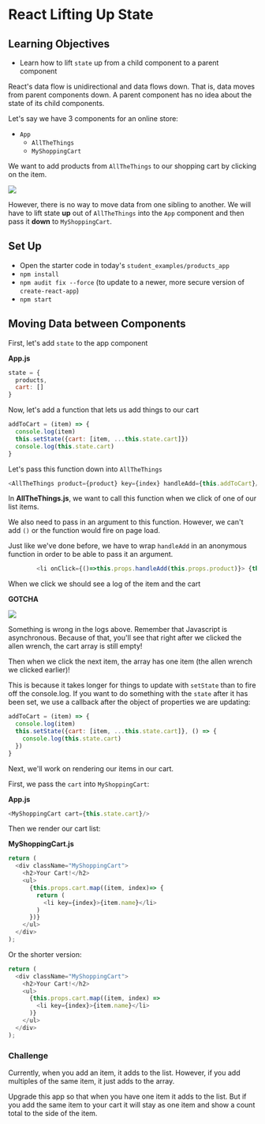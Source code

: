 # React Lifting Up State

<!--SEI1 4:34 -->

## Learning Objectives

- Learn how to lift `state` up from a child component to a parent component

React's data flow is unidirectional and data flows down. That is, data moves from parent components down. A parent component has no idea about the state of its child components.

Let's say we have 3 components for an online store:
- `App`
  - `AllTheThings`
  - `MyShoppingCart`

We want to add products from `AllTheThings` to our shopping cart by clicking on the item.

![](https://i.imgur.com/puNbtso.png)

However, there is no way to move data from one sibling to another. We will have to lift state **up** out of `AllTheThings` into the `App` component and then pass it **down** to `MyShoppingCart`.

## Set Up

- Open the starter code in today's `student_examples/products_app`
- `npm install`
- `npm audit fix --force` (to update to a newer, more secure version of `create-react-app`)
- `npm start`

<!--SEI1 4:56 -->

## Moving Data between Components

First, let's add `state` to the app component

**App.js**

```js
state = {
  products,
  cart: []
}
```

Now, let's add a function that lets us add things to our cart

```js
addToCart = (item) => {
  console.log(item)
  this.setState({cart: [item, ...this.state.cart]})
  console.log(this.state.cart)
}
```

Let's pass this function down into `AllTheThings`

```js
<AllTheThings product={product} key={index} handleAdd={this.addToCart}/>
```

In **AllTheThings.js**, we want to call this function when we click of one of our list items.

We also need to pass in an argument to this function. However, we can't add `()` or the function would fire on page load.

Just like we've done before, we have to wrap `handleAdd` in an anonymous function in order to be able to pass it an argument.

```js
        <li onClick={()=>this.props.handleAdd(this.props.product)}> {this.props.product.name} {this.props.product.price}</li>
```

When we click we should see a log of the item and the cart

<!--SEI1 5:06 -->

**GOTCHA**

![](https://i.imgur.com/JBcuwp0.png)

Something is wrong in the logs above. Remember that Javascript is asynchronous. Because of that, you'll see that right after we clicked the allen wrench, the cart array is still empty!

Then when we click the next item, the array has one item (the allen wrench we clicked earlier)!

This is because it takes longer for things to update with `setState` than to fire off the console.log. If you want to do something with the `state` after it has been set, we use a callback after the object of properties we are updating:

```js
addToCart = (item) => {
  console.log(item)
  this.setState({cart: [item, ...this.state.cart]}, () => {
    console.log(this.state.cart)
  })
}
```

Next, we'll work on rendering our items in our cart.

First, we pass the `cart` into `MyShoppingCart`:

**App.js**

```js
<MyShoppingCart cart={this.state.cart}/>
```

<!--SEI1 5:20 -->

Then we render our cart list:

**MyShoppingCart.js**

```js
return (
  <div className="MyShoppingCart">
    <h2>Your Cart!</h2>
    <ul>
      {this.props.cart.map((item, index)=> {
        return (
          <li key={index}>{item.name}</li>
        )
      })}
    </ul>
  </div>
);
```

Or the shorter version:

```js
return (
  <div className="MyShoppingCart">
    <h2>Your Cart!</h2>
    <ul>
      {this.props.cart.map((item, index) =>
        <li key={index}>{item.name}</li>
      )}
    </ul>
  </div>
);
```
<!--SEI1 5:33 -->

### Challenge

Currently, when you add an item, it adds to the list. However, if you add multiples of the same item, it just adds to the array.

Upgrade this app so that when you have one item it adds to the list. But if you add the same item to your cart it will stay as one item and show a count total to the side of the item.

